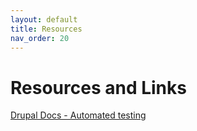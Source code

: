 ```yaml
---
layout: default
title: Resources
nav_order: 20
---
```


# Resources and Links

[Drupal Docs - Automated testing](https://www.drupal.org/docs/automated-testing)
